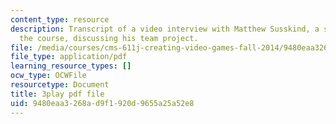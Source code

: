 ```yaml
---
content_type: resource
description: Transcript of a video interview with Matthew Susskind, a student from
  the course, discussing his team project.
file: /media/courses/cms-611j-creating-video-games-fall-2014/9480eaa3268ad9f1920d9655a25a52e8_uX-D5Q_5v4A.pdf
file_type: application/pdf
learning_resource_types: []
ocw_type: OCWFile
resourcetype: Document
title: 3play pdf file
uid: 9480eaa3-268a-d9f1-920d-9655a25a52e8
---
```

